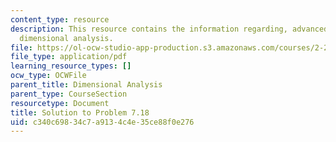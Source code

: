 ```yaml
---
content_type: resource
description: This resource contains the information regarding, advanced fluid mechanics,
  dimensional analysis.
file: https://ol-ocw-studio-app-production.s3.amazonaws.com/courses/2-25-advanced-fluid-mechanics-fall-2013/c340c69834c7a9134c4e35ce88f0e276_MIT2_25F13_Shapi7.18_Solut.pdf
file_type: application/pdf
learning_resource_types: []
ocw_type: OCWFile
parent_title: Dimensional Analysis
parent_type: CourseSection
resourcetype: Document
title: Solution to Problem 7.18
uid: c340c698-34c7-a913-4c4e-35ce88f0e276
---
```


